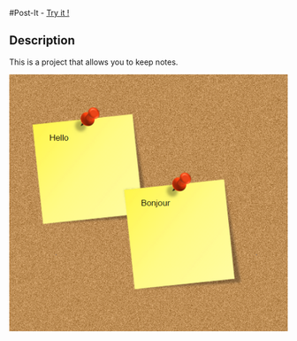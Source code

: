 #Post-It - <a href="http://romain.parage.free.fr/notes/">Try it !</a>

## Description

This is a project that allows you to keep notes.

![alt tag](https://github.com/Softcadbury/EPortfolio/blob/master/EPortfolio/Content/Images/preview/note.PNG)

